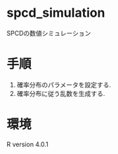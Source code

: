 # spcd_simulation
SPCDの数値シミュレーション

# 手順
1. 確率分布のパラメータを設定する.
2. 確率分布に従う乱数を生成する.

# 環境
R version 4.0.1
